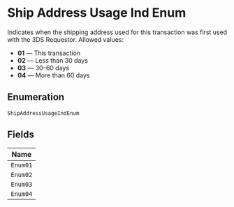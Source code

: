 
# Ship Address Usage Ind Enum

Indicates when the shipping address used for this transaction was first used with the 3DS Requestor.
Allowed values:

* **01** — This transaction
* **02** — Less than 30 days
* **03** — 30–60 days
* **04** — More than 60 days

## Enumeration

`ShipAddressUsageIndEnum`

## Fields

| Name |
|  --- |
| `Enum01` |
| `Enum02` |
| `Enum03` |
| `Enum04` |

